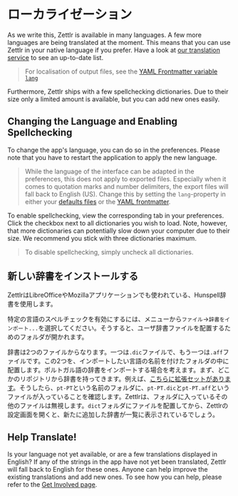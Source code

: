 # ローカライゼーション

As we write this, Zettlr is available in many languages. A few more languages are being translated at the moment. This means that you can use Zettlr in your native language if you prefer. Have a look at [our translation service](https://translate.zettlr.com/) to see an up-to-date list.

> For localisation of output files, see the [YAML Frontmatter variable `lang`](https://docs.zettlr.com/en/core/yaml-frontmatter/#variable-lang)

Furthermore, Zettlr ships with a few spellchecking dictionaries. Due to their size only a limited amount is available, but you can add new ones easily.

## Changing the Language and Enabling Spellchecking

To change the app's language, you can do so in the preferences. Please note that you have to restart the application to apply the new language.

> While the language of the interface can be adapted in the preferences, this does not apply to exported files. Especially when it comes to quotation marks and number delimiters, the export files will fall back to English (US). Change this by setting the `lang`-property in either your [defaults files](defaults-files.md) or the [YAML frontmatter](yaml-frontmatter.md).

To enable spellchecking, view the corresponding tab in your preferences. Click the checkbox next to all dictionaries you wish to load. Note, however, that more dictionaries can potentially slow down your computer due to their size. We recommend you stick with three dictionaries maximum.

> To disable spellchecking, simply uncheck all dictionaries.

## 新しい辞書をインストールする

ZettlrはLibreOfficeやMozillaアプリケーションでも使われている、Hunspell辞書を使用します。

特定の言語のスペルチェックを有効にするには、メニューから`ファイル`->`辞書をインポート...`を選択してください。そうすると、ユーザ辞書ファイルを配置するためのフォルダが開かれます。

辞書は2つのファイルからなります。一つは`.dic`ファイルで、もう一つは`.aff`ファイルです。この2つを、インポートしたい言語の名前を付けたフォルダの中に配置します。ポルトガル語の辞書をインポートする場合を考えます。まず、どこかのリポジトリから辞書を持ってきます。例えば、[こちらに拡張セットがあります](https://github.com/wooorm/dictionaries/tree/main/dictionaries)。そうしたら、`pt-PT`という名前のフォルダに、`pt-PT.dic`と`pt-PT.aff`というファイルが入っていることを確認します。Zettlrは、フォルダに入っているその他のファイルは無視します。`dict`フォルダにファイルを配置してから、Zettlrの設定画面を開くと、新たに追加した辞書が一覧に表示されているでしょう。

## Help Translate!

Is your language not yet available, or are a few translations displayed in English? If any of the strings in the app have not yet been translated, Zettlr will fall back to English for these ones. Anyone can help improve the existing translations and add new ones. To see how you can help, please refer to the [Get Involved page](../get-involved.md).
